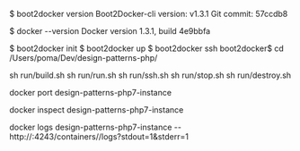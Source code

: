 $ boot2docker version
Boot2Docker-cli version: v1.3.1
Git commit: 57ccdb8

$ docker --version
Docker version 1.3.1, build 4e9bbfa

$ boot2docker init
$ boot2docker up
$ boot2docker ssh
boot2docker$ cd /Users/poma/Dev/design-patterns-php/

sh run/build.sh
sh run/run.sh
sh run/ssh.sh
sh run/stop.sh
sh run/destroy.sh

docker port design-patterns-php7-instance

docker inspect design-patterns-php7-instance

docker logs design-patterns-php7-instance
-- http://<docker host>:4243/containers/<container name>/logs?stdout=1&stderr=1